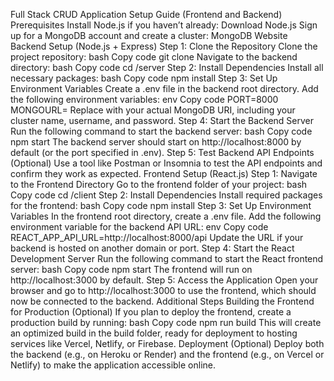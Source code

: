 Full Stack CRUD Application Setup Guide (Frontend and Backend)
Prerequisites
Install Node.js if you haven’t already: Download Node.js
Sign up for a MongoDB account and create a cluster: MongoDB Website
Backend Setup (Node.js + Express)
Step 1: Clone the Repository
Clone the project repository:
bash
Copy code
git clone <your-repository-url>
Navigate to the backend directory:
bash
Copy code
cd <project-directory>/server
Step 2: Install Dependencies
Install all necessary packages:
bash
Copy code
npm install
Step 3: Set Up Environment Variables
Create a .env file in the backend root directory.
Add the following environment variables:
env
Copy code
PORT=8000
MONGOURL=<your-mongodb-connection-string>
Replace <your-mongodb-connection-string> with your actual MongoDB URI, including your cluster name, username, and password.
Step 4: Start the Backend Server
Run the following command to start the backend server:
bash
Copy code
npm start
The backend server should start on http://localhost:8000 by default (or the port specified in .env).
Step 5: Test Backend API Endpoints (Optional)
Use a tool like Postman or Insomnia to test the API endpoints and confirm they work as expected.
Frontend Setup (React.js)
Step 1: Navigate to the Frontend Directory
Go to the frontend folder of your project:
bash
Copy code
cd <project-directory>/client
Step 2: Install Dependencies
Install required packages for the frontend:
bash
Copy code
npm install
Step 3: Set Up Environment Variables
In the frontend root directory, create a .env file.
Add the following environment variable for the backend API URL:
env
Copy code
REACT_APP_API_URL=http://localhost:8000/api
Update the URL if your backend is hosted on another domain or port.
Step 4: Start the React Development Server
Run the following command to start the React frontend server:
bash
Copy code
npm start
The frontend will run on http://localhost:3000 by default.
Step 5: Access the Application
Open your browser and go to http://localhost:3000 to use the frontend, which should now be connected to the backend.
Additional Steps
Building the Frontend for Production (Optional)
If you plan to deploy the frontend, create a production build by running:
bash
Copy code
npm run build
This will create an optimized build in the build folder, ready for deployment to hosting services like Vercel, Netlify, or Firebase.
Deployment (Optional)
Deploy both the backend (e.g., on Heroku or Render) and the frontend (e.g., on Vercel or Netlify) to make the application accessible online.

